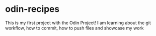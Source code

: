 # odin-recipes

This is my first project with the Odin Project! I am learning about the git workflow, how to commit, how to push files and showcase my work

